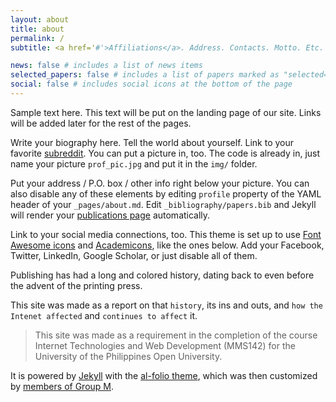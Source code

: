```yaml
---
layout: about
title: about
permalink: /
subtitle: <a href='#'>Affiliations</a>. Address. Contacts. Motto. Etc.

news: false # includes a list of news items
selected_papers: false # includes a list of papers marked as "selected={true}"
social: false # includes social icons at the bottom of the page
---
```


Sample text here. This text will be put on the landing page of our site. Links will be added later for the rest of the pages.

Write your biography here. Tell the world about yourself. Link to your favorite [subreddit](http://reddit.com). You can put a picture in, too. The code is already in, just name your picture `prof_pic.jpg` and put it in the `img/` folder.

Put your address / P.O. box / other info right below your picture. You can also disable any of these elements by editing `profile` property of the YAML header of your `_pages/about.md`. Edit `_bibliography/papers.bib` and Jekyll will render your [publications page](/al-folio/publications/) automatically.

Link to your social media connections, too. This theme is set up to use [Font Awesome icons](https://fontawesome.com/) and [Academicons](https://jpswalsh.github.io/academicons/), like the ones below. Add your Facebook, Twitter, LinkedIn, Google Scholar, or just disable all of them.

Publishing has had a long and colored history, dating back to even before the advent of the printing press. 

This site was made as a report on that `history`, its ins and outs, and `how the Intenet affected` and `continues to affect` it.

> This site was made as a requirement in the completion of the course Internet Technologies and Web Development (MMS142) for the University of the Philippines Open University.

It is powered by [Jekyll](https://jekyllrb.com) with the [al-folio theme](https://github.com/alshedivat/al-folio), which was then customized by [members of Group M](https://mms142-groupm-2024.github.io/people/).